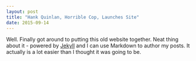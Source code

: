 ```yaml
---
layout: post
title: "Hank Quinlan, Horrible Cop, Launches Site"
date: 2015-09-14
---
```


Well. Finally got around to putting this old website together. Neat thing about it - powered by [Jekyll](http://jekyllrb.com) and I can use Markdown to author my posts. It actually is a lot easier than I thought it was going to be.
